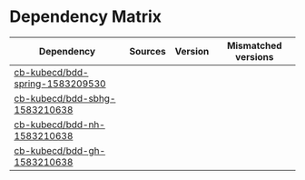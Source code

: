 # Dependency Matrix

Dependency | Sources | Version | Mismatched versions
---------- | ------- | ------- | -------------------
[cb-kubecd/bdd-spring-1583209530](https://github.com/cb-kubecd/bdd-spring-1583209530.git) |  | []() | 
[cb-kubecd/bdd-sbhg-1583210638](https://github.com/cb-kubecd/bdd-sbhg-1583210638.git) |  | []() | 
[cb-kubecd/bdd-nh-1583210638](https://github.com/cb-kubecd/bdd-nh-1583210638.git) |  | []() | 
[cb-kubecd/bdd-gh-1583210638](https://github.com/cb-kubecd/bdd-gh-1583210638.git) |  | []() | 
